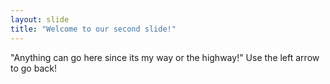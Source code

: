```yaml
---
layout: slide
title: "Welcome to our second slide!"
---
```

"Anything can go here since its my way or the highway!"
Use the left arrow to go back!
